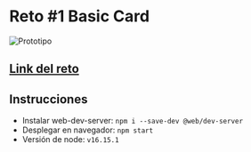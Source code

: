 # Reto #1 Basic Card

![Prototipo](https://lenguajejs.com/retos/nivel-facil/basic-card/preview.png)

## [Link del reto](https://lenguajejs.com/retos/nivel-facil/basic-card/#reto-1-tarjeta-de-usuario)

## Instrucciones

- Instalar web-dev-server: `npm i --save-dev @web/dev-server`
- Desplegar en navegador: `npm start`
- Versión de node: `v16.15.1`

